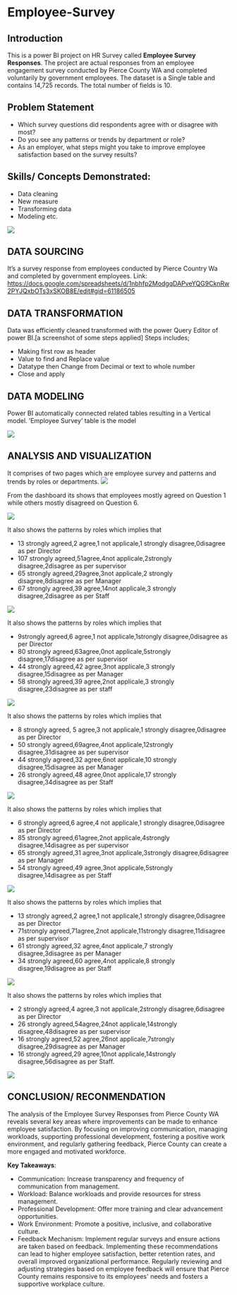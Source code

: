 # Employee-Survey

## Introduction

This is a power BI project on HR Survey called **Employee Survey Responses**. 
The project are actual responses from an employee engagement survey conducted by Pierce County WA and completed voluntarily by government employees. 
The dataset is a Single table and contains 14,725 records. The total number of fields is 10.

## Problem Statement 
- Which survey questions did respondents agree with or disagree with most?
 - Do you see any patterns or trends by department or role?
- As an employer, what steps might you take to improve employee satisfaction based on the survey results?


## Skills/ Concepts Demonstrated:

 - Data cleaning
- New measure
- Transforming data
 - Modeling etc.

![](new_measures.png)


## DATA SOURCING

It’s a survey response from employees conducted by Pierce Country Wa and completed by government employees. Link: https://docs.google.com/spreadsheets/d/1nbhfp2ModgqDAPveYQG9CknRw2PYJQxbOTs3xSKOB8E/edit#gid=61186505

## DATA TRANSFORMATION
 
 Data was efficiently cleaned transformed with the power Query Editor of power BI.[a screenshot of some steps applied] Steps includes;
- Making first row as header 
- Value to find and Replace value 
- Datatype then Change from Decimal or text to whole number
- Close and apply

 ## DATA MODELING
  
Power BI automatically connected related tables resulting in a Vertical model. ’Employee Survey’ table is the model

![](DATA_MODELING.png)

## ANALYSIS AND VISUALIZATION
It comprises of two pages which are employee survey and patterns and trends by roles or departments.
![](employee_survey.png)

From the dashboard its shows that employees mostly agreed on Question 1 while others mostly disagreed on Question 6.

![](patterns1.png)

It also shows the patterns by roles which implies that 
- 	13 strongly agreed,2 agree,1 not applicale,1 strongly disagree,0disagree as per Director
- 	107 strongly agreed,51agree,4not applicale,2strongly disagree,2disagree as per supervisor
- 	65 strongly agreed,29agree,3not applicale,2 strongly disagree,8disagree as per Manager
- 	67 strongly agreed,39 agree,14not applicale,3 strongly disagree,2disagree as per Staff

![](pattern_2.png)

It also shows the patterns by roles which implies that 
- 	9strongly agreed,6 agree,1 not applicale,1strongly disagree,0disagree as per Director
- 	80 strongly agreed,63agree,0not applicale,5strongly disagree,17disagree as per supervisor
- 	44 strongly agreed,42 agree,3not applicale,3 strongly disagree,15disagree as per Manager
- 	58 strongly agreed,39 agree,2not applicale,3 strongly disagree,23disagree as per staff

![](patterns3.png)

It also shows the patterns by roles which implies that 
- 	8 strongly agreed, 5 agree,3 not applicale,1 strongly disagree,0disagree as per Director
- 	50 strongly agreed,69agree,4not applicale,12strongly disagree,31disagree as per supervisor
- 	44 strongly agreed,32 agree,6not applicale,10 strongly disagree,15disagree as per Manager
- 	26 strongly agreed,48 agree,0not applicale,17 strongly disagree,34disagree as per Staff

![](pattern4.png)

It also shows the patterns by roles which implies that 
- 	6 strongly agreed,6 agree,4 not applicale,1 strongly disagree,0disagree as per Director
- 	85 strongly agreed,61agree,2not applicale,4strongly disagree,14disagree as per supervisor
- 	65 strongly agreed,31 agree,3not applicale,3strongly disagree,6disagree as per Manager
- 	54 strongly agreed,49 agree,3not applicale,5strongly disagree,14disagree as per Staff

![](pattern5.png)

It also shows the patterns by roles which implies that 
- 	13 strongly agreed,2 agree,1 not applicale,1 strongly disagree,0disagree as per Director
- 	71strongly agreed,71agree,2not applicale,11strongly disagree,11disagree as per supervisor
- 	61 strongly agreed,32 agree,4not applicale,7 strongly disagree,3disagree as per Manager
- 	34 strongly agreed,60 agree,4not applicale,8 strongly disagree,19disagree as per Staff

![](pattern6.png)

It also shows the patterns by roles which implies that 
- 	2 strongly agreed,4 agree,3 not applicale,2strongly disagree,6disagree as per Director
- 	26 strongly agreed,54agree,24not applicale,14strongly disagree,48disagree as per supervisor
- 	16 strongly agreed,52 agree,26not applicale,7strongly disagree,29disagree as per Manager
-  16 strongly agreed,29 agree,10not applicale,14strongly disagree,56disagree as per Staff.

![](trends.png)

## CONCLUSION/ RECONMENDATION
The analysis of the Employee Survey Responses from Pierce County WA reveals several key areas where improvements can be made to enhance employee satisfaction. By focusing on improving communication, managing workloads, supporting professional development, fostering a positive work environment, and regularly gathering feedback, Pierce County can create a more engaged and motivated workforce.

**Key Takeaways**:
- 	Communication: Increase transparency and frequency of communication from management.
- 	Workload: Balance workloads and provide resources for stress management.
- 	Professional Development: Offer more training and clear advancement opportunities.
- 	Work Environment: Promote a positive, inclusive, and collaborative culture.
- 	Feedback Mechanism: Implement regular surveys and ensure actions are taken based on feedback. Implementing these recommendations can lead to higher employee satisfaction, better retention rates, and overall improved organizational performance. Regularly reviewing and adjusting strategies based on employee feedback will ensure that Pierce County remains responsive to its employees' needs and fosters a supportive workplace culture.





















 


 
